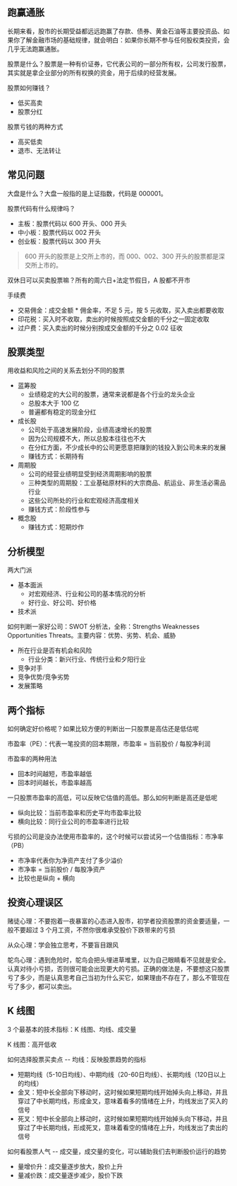 ## 跑赢通胀
长期来看，股市的长期受益都远远跑赢了存款、债券、黄金石油等主要投资品、如果你了解金融市场的基础规律，就会明白：如果你长期不参与任何股权类投资，会几乎无法跑赢通胀。

股票是什么？股票是一种有价证券，它代表公司的一部分所有权，公司发行股票，其实就是拿企业部分的所有权换的资金，用于后续的经营发展。

股票如何赚钱？
* 低买高卖
* 股票分红

股票亏钱的两种方式
* 高买低卖
* 退市、无法转让

## 常见问题
大盘是什么？大盘一般指的是上证指数，代码是 000001。

股票代码有什么规律吗？
* 主板：股票代码以 600 开头、000 开头
* 中小板：股票代码以 002 开头
* 创业板：股票代码以 300 开头

> 600 开头的股票是上交所上市的，而 000、002、300 开头的股票都是深交所上市的。

双休日可以买卖股票嘛？所有的周六日+法定节假日，A 股都不开市

手续费
* 交易佣金：成交金额 * 佣金率，不足 5 元，按 5 元收取，买入卖出都要收取
* 印花税：买入时不收取，卖出的时候按照成交金额的千分之一固定收取
* 过户费：买入卖出的时候分别按成交金额的千分之 0.02 征收

## 股票类型
用收益和风险之间的关系去划分不同的股票
* 蓝筹股
  * 业绩稳定的大公司的股票，通常来说都是各个行业的龙头企业
  * 总股本大于 100 亿
  * 普遍都有稳定的现金分红
* 成长股
  * 公司处于高速发展阶段，业绩高速增长的股票
  * 因为公司规模不大，所以总股本往往也不大
  * 在分红方面，不少成长中的公司更愿意把赚到的钱投入到公司未来的发展
  * 赚钱方式：长期持有
* 周期股
  * 公司的经营业绩明显受到经济周期影响的股票
  * 三种类型的周期股：工业基础原材料的大宗商品、航运业、非生活必需品行业
  * 这些公司所处的行业和宏观经济高度相关
  * 赚钱方式：阶段性参与
* 概念股
  * 赚钱方式：短期炒作

## 分析模型
两大门派
* 基本面派
  * 对宏观经济、行业和公司的基本情况的分析
  * 好行业、好公司、好价格
* 技术派

如何判断一家好公司：SWOT 分析法，全称：Strengths Weaknesses Opportunities Threats。主要内容：优势、劣势、机会、威胁
* 所在行业是否有机会和风险
  * 行业分类：新兴行业、传统行业和夕阳行业
* 竞争对手
* 竞争优势/竞争劣势
* 发展策略

## 两个指标
如何确定好价格呢？如果比较方便的判断出一只股票是高估还是低估呢

市盈率（PE）：代表一笔投资的回本期限，市盈率 = 当前股价 / 每股净利润

市盈率的两种用法
* 回本时间越短，市盈率越低
* 回本时间越长，市盈率越高

一只股票市盈率的高低，可以反映它估值的高低。那么如何判断是高还是低呢
* 纵向比较：当前市盈率和历史平均市盈率比较
* 横向比较：同行业公司的市盈率进行比较

亏损的公司是没办法使用市盈率的，这个时候可以尝试另一个估值指标：市净率（PB）
* 市净率代表你为净资产支付了多少溢价
* 市净率 = 当前股价 / 每股净资产
* 比较也是纵向 + 横向

## 投资心理误区
赌徒心理：不要抱着一夜暴富的心态进入股市，初学者投资股票的资金要适量，一般不要超过 3 个月工资，不然你很难承受股价下跌带来的亏损

从众心理：学会独立思考，不要盲目跟风

鸵鸟心理：遇到危险时，鸵鸟会把头埋进草堆里，以为自己眼睛看不见就是安全。认真对待小亏损，否则很可能会出现更大的亏损。正确的做法是，不要想这只股票亏了多少，而是认真思考自己当初为什么买它，如果理由不存在了，那么不管现在亏了多少，都可以卖出。

## K 线图
3 个最基本的技术指标：K 线图、均线、成交量

K 线图：高开低收

如何选择股票买卖点 -- 均线：反映股票趋势的指标
* 短期均线（5-10日均线）、中期均线（20-60日均线）、长期均线（120日以上的均线）
* 金叉：短中长全部向下移动时，这时候如果短期均线开始掉头向上移动，并且穿过了中长期均线，形成金叉，意味着看多的情绪在上升，均线发出了买入的信号
* 死叉：短中长全部向上移动时，这时候如果短期均线开始掉头向下移动，并且穿过了中长期均线，形成死叉，意味着看空的情绪在上升，均线发出了卖出的信号

如何看股票人气 -- 成交量，成交量的变化，可以辅助我们去判断股价运行的趋势
* 量增价升：成交量逐步放大，股价上升
* 量减价跌：成交量逐步减少，股价下跌